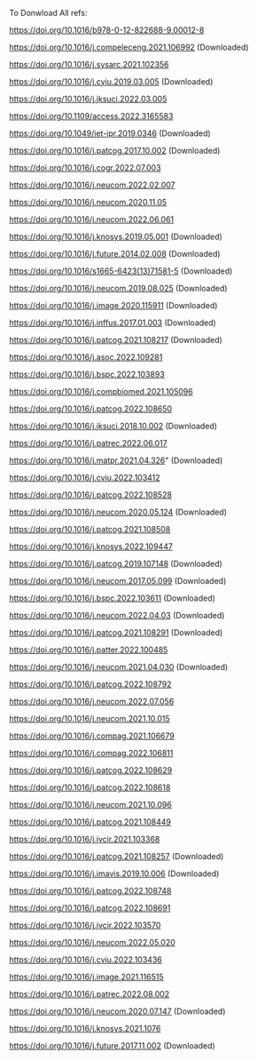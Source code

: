 To Donwload All refs:

   
https://doi.org/10.1016/b978-0-12-822688-9.00012-8

https://doi.org/10.1016/j.compeleceng.2021.106992  (Downloaded)

https://doi.org/10.1016/j.sysarc.2021.102356

https://doi.org/10.1016/j.cviu.2019.03.005  (Downloaded)

https://doi.org/10.1016/j.jksuci.2022.03.005

https://doi.org/10.1109/access.2022.3165583

https://doi.org/10.1049/iet-ipr.2019.0346  (Downloaded)

https://doi.org/10.1016/j.patcog.2017.10.002  (Downloaded)

https://doi.org/10.1016/j.cogr.2022.07.003

https://doi.org/10.1016/j.neucom.2022.02.007

https://doi.org/10.1016/j.neucom.2020.11.05

https://doi.org/10.1016/j.neucom.2022.06.061

https://doi.org/10.1016/j.knosys.2019.05.001  (Downloaded)

https://doi.org/10.1016/j.future.2014.02.008  (Downloaded)

https://doi.org/10.1016/s1665-6423(13)71581-5  (Downloaded)

https://doi.org/10.1016/j.neucom.2019.08.025  (Downloaded)

https://doi.org/10.1016/j.image.2020.115911  (Downloaded)

https://doi.org/10.1016/j.inffus.2017.01.003  (Downloaded)

https://doi.org/10.1016/j.patcog.2021.108217  (Downloaded)

https://doi.org/10.1016/j.asoc.2022.109281

https://doi.org/10.1016/j.bspc.2022.103893

https://doi.org/10.1016/j.compbiomed.2021.105096

https://doi.org/10.1016/j.patcog.2022.108650

https://doi.org/10.1016/j.jksuci.2018.10.002  (Downloaded)

https://doi.org/10.1016/j.patrec.2022.06.017

https://doi.org/10.1016/j.matpr.2021.04.326"  (Downloaded)

https://doi.org/10.1016/j.cviu.2022.103412

https://doi.org/10.1016/j.patcog.2022.108528

https://doi.org/10.1016/j.neucom.2020.05.124  (Downloaded)

https://doi.org/10.1016/j.patcog.2021.108508

https://doi.org/10.1016/j.knosys.2022.109447

https://doi.org/10.1016/j.patcog.2019.107148  (Downloaded)

https://doi.org/10.1016/j.neucom.2017.05.099  (Downloaded)

https://doi.org/10.1016/j.bspc.2022.103611  (Downloaded)

https://doi.org/10.1016/j.neucom.2022.04.03  (Downloaded)

https://doi.org/10.1016/j.patcog.2021.108291  (Downloaded)

https://doi.org/10.1016/j.patter.2022.100485

https://doi.org/10.1016/j.neucom.2021.04.030  (Downloaded)

https://doi.org/10.1016/j.patcog.2022.108792

https://doi.org/10.1016/j.neucom.2022.07.056

https://doi.org/10.1016/j.neucom.2021.10.015

https://doi.org/10.1016/j.compag.2021.106679

https://doi.org/10.1016/j.compag.2022.106811

https://doi.org/10.1016/j.patcog.2022.108629

https://doi.org/10.1016/j.patcog.2022.108618

https://doi.org/10.1016/j.neucom.2021.10.096

https://doi.org/10.1016/j.patcog.2021.108449

https://doi.org/10.1016/j.jvcir.2021.103368

https://doi.org/10.1016/j.patcog.2021.108257  (Downloaded)

https://doi.org/10.1016/j.imavis.2019.10.006  (Downloaded)

https://doi.org/10.1016/j.patcog.2022.108748

https://doi.org/10.1016/j.patcog.2022.108691

https://doi.org/10.1016/j.jvcir.2022.103570

https://doi.org/10.1016/j.neucom.2022.05.020

https://doi.org/10.1016/j.cviu.2022.103436

https://doi.org/10.1016/j.image.2021.116515

https://doi.org/10.1016/j.patrec.2022.08.002

https://doi.org/10.1016/j.neucom.2020.07.147  (Downloaded)

https://doi.org/10.1016/j.knosys.2021.1076

https://doi.org/10.1016/j.future.2017.11.002  (Downloaded)


